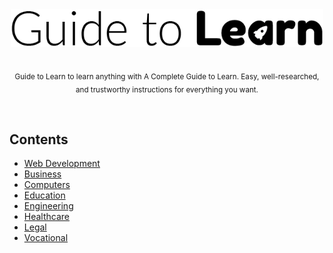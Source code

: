 <div align="center">
	<img width="500" height="60" src="media/logo.png" alt="Awesome">
	<br>
</div>

<br>

<p align="center">
	<sub>Guide to Learn to learn anything with A Complete Guide to Learn. Easy, well-researched, and trustworthy instructions for everything you want.</sub>
</p>
<br>

## Contents

- [Web Development](https://github.com/alittleweb/guide-to-learn/blob/main/content/guide-to-learn-web-development.md)
- [Business](#business)
- [Computers](#computers)
- [Education](#education)
- [Engineering](#engineering)
- [Healthcare](#healthcare)
- [Legal](#legal)
- [Vocational](#vocational)